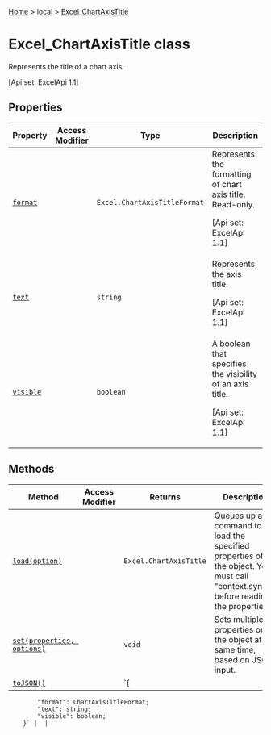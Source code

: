[Home](./index) &gt; [local](local.md) &gt; [Excel\_ChartAxisTitle](local.excel_chartaxistitle.md)

# Excel\_ChartAxisTitle class

Represents the title of a chart axis. 

 \[Api set: ExcelApi 1.1\]

## Properties

|  Property | Access Modifier | Type | Description |
|  --- | --- | --- | --- |
|  [`format`](local.excel_chartaxistitle.format.md) |  | `Excel.ChartAxisTitleFormat` | Represents the formatting of chart axis title. Read-only. <p/> \[Api set: ExcelApi 1.1\] |
|  [`text`](local.excel_chartaxistitle.text.md) |  | `string` | Represents the axis title. <p/> \[Api set: ExcelApi 1.1\] |
|  [`visible`](local.excel_chartaxistitle.visible.md) |  | `boolean` | A boolean that specifies the visibility of an axis title. <p/> \[Api set: ExcelApi 1.1\] |

## Methods

|  Method | Access Modifier | Returns | Description |
|  --- | --- | --- | --- |
|  [`load(option)`](local.excel_chartaxistitle.load.md) |  | `Excel.ChartAxisTitle` | Queues up a command to load the specified properties of the object. You must call "context.sync()" before reading the properties. |
|  [`set(properties, options)`](local.excel_chartaxistitle.set.md) |  | `void` | Sets multiple properties on the object at the same time, based on JSON input. |
|  [`toJSON()`](local.excel_chartaxistitle.tojson.md) |  | `{
            "format": ChartAxisTitleFormat;
            "text": string;
            "visible": boolean;
        }` |  |

